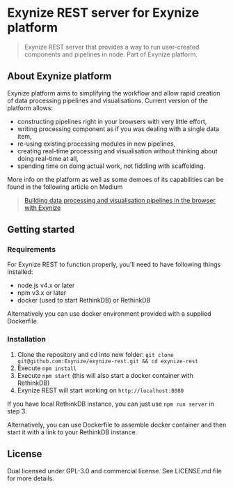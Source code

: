 # Exynize REST server for Exynize platform

> Exynize REST server that provides a way to run user-created components and pipelines in node. Part of Exynize platform.

## About Exynize platform

Exynize platform aims to simplifying the workflow and allow rapid creation of data processing pipelines and visualisations.
Current version of the platform allows:
- constructing pipelines right in your browsers with very little effort,
- writing processing component as if you was dealing with a single data item,
- re-using existing processing modules in new pipelines,
- creating real-time processing and visualisation without thinking about doing real-time at all,
- spending time on doing actual work, not fiddling with scaffolding.

More info on the platform as well as some demoes of its capabilities can be found in the following article on Medium
> [Building data processing and visualisation pipelines in the browser with Exynize](https://medium.com/the-data-experience/building-data-processing-and-visualisation-pipelines-in-the-browser-with-exynize-372ab15e848c#.cq73g7k7q)

## Getting started

### Requirements

For Exynize REST to function properly, you'll need to have following things installed:

- node.js v4.x or later
- npm v3.x or later
- docker (used to start RethinkDB) or RethinkDB

Alternatively you can use docker environment provided with a supplied Dockerfile.

### Installation

1. Clone the repository and cd into new folder: `git clone git@github.com:Exynize/exynize-rest.git && cd exynize-rest`
2. Execute `npm install`
3. Execute `npm start` (this will also start a docker container with RethinkDB)
4. Exynize REST will start working on `http://localhost:8080`

If you have local RethinkDB instance, you can just use `npm run server` in step 3.

Alternatively, you can use Dockerfile to assemble docker container and then start it with a link to your RethinkDB instance.

## License

Dual licensed under GPL-3.0 and commercial license.
See LICENSE.md file for more details.
